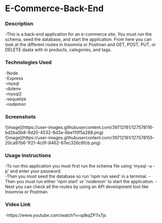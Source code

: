 <h1>E-Commerce-Back-End</h1>

<h3>Description</h3>
-This is a back-end application for an e-commerce site. You must run the schema, seed the database, and start the application. From here you can look at the different routes in Insomnia or Postman and GET, POST, PUT, or DELETE daata with in products, categories, and tags.

<h3>Technologies Used</h3>
-Node<br>
-Express<br>
-mysql<br>
-dotenv<br>
-mysql2<br>
-sequelize<br>
-nodemon

<h3>Screenshots</h3>
![image](https://user-images.githubusercontent.com/39712161/127578116-bd2ba5b8-9d20-4532-8d3a-6be110f5a288.png)
<br>
![image](https://user-images.githubusercontent.com/39712161/127578155-20ca97b6-1f21-4c0f-8462-67ec326c6fcb.png)

<h3>Usage Instructions</h3>
-To run this application you must first run the schema file using 'mysql -u <username> -p' and enter your password.<br>
-Then you must seed the database so run 'npm run seed' in a terminal.
-Then you must run either 'npm start' or 'nodemon' to start the application.
-Next you can check all the routes by using an API development tool like Insomnia or Postman.

<h3>Video Link</h3>
-https://www.youtube.com/watch?v=qdkqZP7x7js
